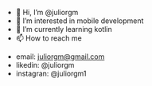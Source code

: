 - 👋 Hi, I’m @juliorgm
- 👀 I’m interested in mobile development
- 🌱 I’m currently learning kotlin
- 📫 How to reach me 
* email: juliorgm@gmail.com
* likedin: @juliorgm
* instagran: @juliorgm1
